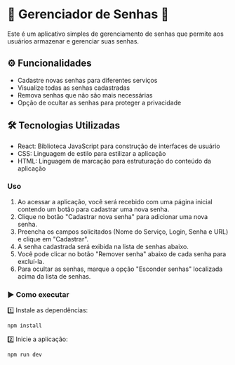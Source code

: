 # 🔐 Gerenciador de Senhas 🔐

Este é um aplicativo simples de gerenciamento de senhas que permite aos usuários armazenar e gerenciar suas senhas.

## ⚙️ Funcionalidades

- Cadastre novas senhas para diferentes serviços
- Visualize todas as senhas cadastradas
- Remova senhas que não são mais necessárias
- Opção de ocultar as senhas para proteger a privacidade

## 🛠 Tecnologias Utilizadas

- React: Biblioteca JavaScript para construção de interfaces de usuário
- CSS: Linguagem de estilo para estilizar a aplicação
- HTML: Linguagem de marcação para estruturação do conteúdo da aplicação

### Uso

1. Ao acessar a aplicação, você será recebido com uma página inicial contendo um botão para cadastrar uma nova senha.
2. Clique no botão "Cadastrar nova senha" para adicionar uma nova senha.
3. Preencha os campos solicitados (Nome do Serviço, Login, Senha e URL) e clique em "Cadastrar".
4. A senha cadastrada será exibida na lista de senhas abaixo.
5. Você pode clicar no botão "Remover senha" abaixo de cada senha para excluí-la.
6. Para ocultar as senhas, marque a opção "Esconder senhas" localizada acima da lista de senhas.

### ▶️ Como executar

1️⃣ Instale as dependências:
```
npm install
```
2️⃣ Inicie a aplicação:

```
npm run dev
```
